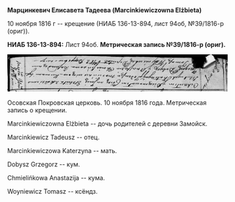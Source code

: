 **Марцинкевич Елисавета Тадеева (Marcinkiewiczowna Elżbieta)**

10 ноября 1816 г -- крещение (НИАБ 136-13-894, лист 94об, №39/1816-р
(ориг)).

**НИАБ 136-13-894:** Лист 94об. **Метрическая запись №39/1816-р
(ориг).**

![](./media/8bd440e5b9e84567ffeab77f92ad00b21968ac7a.png)

Осовская Покровская церковь. 10 ноября 1816 года. Метрическая запись о
крещении.

Marcinkiewiczowna Elżbieta -- дочь родителей с деревни Замойск.

Marcinkiewicz Tadeusz -- отец.

Marcinkiewiczowa Katerzyna -- мать.

Dobysz Grzegorz -- кум.

Chmielińkowa Anastazija -- кума.

Woyniewicz Tomasz -- ксёндз.
